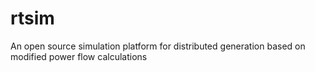 # rtsim
An open source simulation platform for distributed generation based on modified power flow calculations
